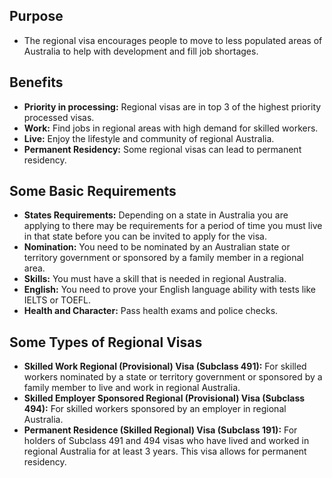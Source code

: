 ## Purpose

- The regional visa encourages people to move to less populated areas of Australia to help with development and fill job shortages.

## Benefits

- **Priority in processing:** Regional visas are in top 3 of the highest priority processed visas.
- **Work:** Find jobs in regional areas with high demand for skilled workers.
- **Live:** Enjoy the lifestyle and community of regional Australia.
- **Permanent Residency:** Some regional visas can lead to permanent residency.

## Some Basic Requirements

- **States Requirements:** Depending on a state in Australia you are applying to there may be requirements for a period of time you must live in that state before you can be invited to apply for the visa.
- **Nomination:** You need to be nominated by an Australian state or territory government or sponsored by a family member in a regional area.
- **Skills:** You must have a skill that is needed in regional Australia.
- **English:** You need to prove your English language ability with tests like IELTS or TOEFL.
- **Health and Character:** Pass health exams and police checks.

## Some Types of Regional Visas

- **Skilled Work Regional (Provisional) Visa (Subclass 491):** For skilled workers nominated by a state or territory government or sponsored by a family member to live and work in regional Australia.
- **Skilled Employer Sponsored Regional (Provisional) Visa (Subclass 494):** For skilled workers sponsored by an employer in regional Australia.
- **Permanent Residence (Skilled Regional) Visa (Subclass 191):** For holders of Subclass 491 and 494 visas who have lived and worked in regional Australia for at least 3 years. This visa allows for permanent residency.
